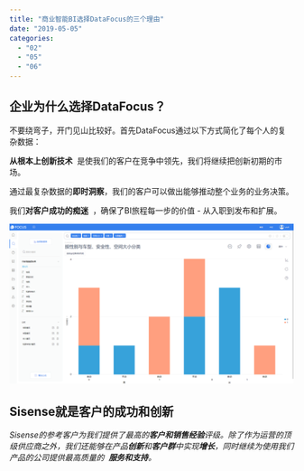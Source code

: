 ```yaml
---
title: "商业智能BI选择DataFocus的三个理由"
date: "2019-05-05"
categories: 
  - "02"
  - "05"
  - "06"
---
```


## 企业为什么选择DataFocus？

不要绕弯子，开门见山比较好。首先DataFocus通过以下方式简化了每个人的复杂数据：

****从根本上创新技术****  是使我们的客户在竞争中领先，我们将继续把创新初期的市场。

通过最复杂数据的****即时洞察****，我们的客户可以做出能够推动整个业务的业务决策。

我们****对客户成功的痴迷****  ，确保了BI旅程每一步的价值 - 从入职到发布和扩展。

![](images/word-image-10.png)

## Sisense就是****客户的成功和创新****

_Sisense的参考客户为我们提供了最高的_****_客户和销售经验_****_评级。除了作为运营的顶级供应商之外，我们还能够在产品_****_创新_****_和_****_客户群_****_中实现_****_增长_****_，同时继续为使用我们产品的公司提供最高质量的_  ****_服务和支持_****_。_
